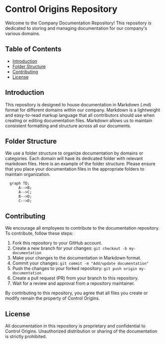 # Control Origins Repository

Welcome to the Company Documentation Repository! This repository is dedicated to storing and managing documentation for our company's various domains.

## Table of Contents

- [Introduction](#introduction)
- [Folder Structure](#folder-structure)
- [Contributing](#contributing)
- [License](#license)

## Introduction

This repository is designed to house documentation in Markdown (.md) format for different domains within our company. Markdown is a lightweight and easy-to-read markup language that all contributors should use when creating or editing documentation files. Markdown allows us to maintain consistent formatting and structure across all our documents.

## Folder Structure

We use a folder structure to organize documentation by domains or categories. Each domain will have its dedicated folder with relevant markdown files. Here is an example of the folder structure:
Please ensure that you place your documentation files in the appropriate folders to maintain organization.

```mermaid
  graph TD;
      A-->B;
      A-->C;
      B-->D;
      C-->D;
```



## Contributing

We encourage all employees to contribute to the documentation repository. To contribute, follow these steps:

1. Fork this repository to your GitHub account.
2. Create a new branch for your changes: `git checkout -b my-documentation`
3. Make your changes to the documentation in Markdown format.
4. Commit your changes: `git commit -m "Add/update documentation"`
5. Push the changes to your forked repository: `git push origin my-documentation`
6. Create a pull request (PR) from your branch to this repository.
7. Wait for a review and approval from a repository maintainer.

By contributing to this repository, you agree that all files you create or modify remain the property of Control Origins.

## License

All documentation in this repository is proprietary and confidential to Control Origins. 
Unauthorized distribution or sharing of the documentation is strictly prohibited.

